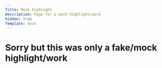 ```yaml
---
Title: Mock highlight
Description: Page for a mock highlight/work
hidden: true
Template: mock
---
```


# Sorry but this was only a fake/mock highlight/work

